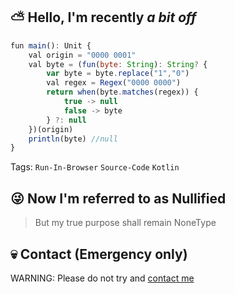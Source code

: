 ## :partly_sunny: Hello, I'm recently _a bit off_
 
```javascript
fun main(): Unit {
    val origin = "0000 0001"
    val byte = (fun(byte: String): String? {
        var byte = byte.replace("1","0")
        val regex = Regex("0000 0000")
        return when(byte.matches(regex)) {
            true -> null
            false -> byte
        } ?: null
    })(origin)
    println(byte) //null
}
```

Tags: `Run-In-Browser` `Source-Code` `Kotlin`
<!--Tags: [`Run-In-Browser`](https://github.com/topics/run-in-browser) [`Source-Code`](https://github.com/topics/source-code) [`JavaScript`](https://github.com/topics/javascript)-->

## :stuck_out_tongue_winking_eye: Now I'm referred to as Nullified
> But my true purpose shall remain NoneType

## :skull: Contact (Emergency only)
WARNING: Please do not try and [contact me](https://github.com/byte-is-null/contact-info)

